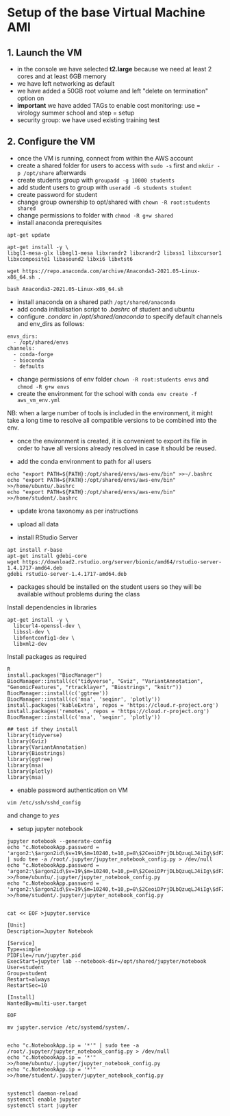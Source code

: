 # Setup of the base Virtual Machine AMI

## 1. Launch the VM


- in the console we have selected **t2.large** because we need at least 2 cores and at least 6GB memory
- we have left networking as default
- we have added a 50GB root volume and left "delete on termination" option on
- **important** we have added TAGs to enable cost monitoring: use = virology summer school and step = setup
- security group: we have used existing training test


## 2. Configure the VM

- once the VM is running, connect from within the AWS account
- create a shared folder for users to access with ```sudo -s``` first and ```mkdir -p /opt/share``` afterwards
- create students group with ```groupadd -g 10000 students```
- add student users to group with ```useradd -G students student```
- create password for student
- change group ownership to opt/shared with ```chown -R root:students shared```
- change permissions to folder with ```chmod -R g+w shared```
- install anaconda prerequisites

```
apt-get update

apt-get install -y \
libgl1-mesa-glx libegl1-mesa libxrandr2 libxrandr2 libxss1 libxcursor1 libxcomposite1 libasound2 libxi6 libxtst6

wget https://repo.anaconda.com/archive/Anaconda3-2021.05-Linux-x86_64.sh .

bash Anaconda3-2021.05-Linux-x86_64.sh

```

- install anaconda on a shared path ```/opt/shared/anaconda```
- add conda initialisation script to *.bashrc* of student and ubuntu
- configure *.condarc* in */opt/shared/anaconda* to specify default channels and env_dirs as follows:

```
envs_dirs:
  - /opt/shared/envs
channels:
  - conda-forge
  - bioconda
  - defaults
```

- change permissions of env folder ```chown -R root:students envs``` and ```chmod -R g+w envs```
- create the environment for the school with ```conda env create -f aws_vm_env.yml```

NB: when a large number of tools is included in the environment, it might take a long time to resolve all compatible versions to be combined into the env.

- once the environment is created, it is convenient to export its file in order to have all versions already resolved in case it should be reused.

- add the conda environment to path for all users

```
echo "export PATH=${PATH}:/opt/shared/envs/aws-env/bin" >>~/.bashrc
echo "export PATH=${PATH}:/opt/shared/envs/aws-env/bin" >>/home/ubuntu/.bashrc
echo "export PATH=${PATH}:/opt/shared/envs/aws-env/bin" >>/home/student/.bashrc
```

- update krona taxonomy as per instructions

- upload all data
- install RStudio Server

```
apt install r-base
apt-get install gdebi-core
wget https://download2.rstudio.org/server/bionic/amd64/rstudio-server-1.4.1717-amd64.deb
gdebi rstudio-server-1.4.1717-amd64.deb
```

- packages should be installed on the student users so they will be available without problems during the class

Install dependencies in libraries

```
apt-get install -y \
  libcurl4-openssl-dev \
  libssl-dev \
  libfontconfig1-dev \
  libxml2-dev
```

Install packages as required

```
R
install.packages("BiocManager")
BiocManager::install(c("tidyverse", "Gviz", "VariantAnnotation", "GenomicFeatures", "rtracklayer", "Biostrings", "knitr"))
BiocManager::install(c('ggtree'))
BiocManager::install(c('msa', 'seqinr', 'plotly'))
install.packages('kableExtra', repos = 'https://cloud.r-project.org')
install.packages('remotes', repos = 'https://cloud.r-project.org')
BiocManager::install(c('msa', 'seqinr', 'plotly'))

## test if they install
library(tidyverse)
library(Gviz)
library(VariantAnnotation)
library(Biostrings)
library(ggtree)
library(msa)
library(plotly)
library(msa)
```

- enable password authentication on VM

```
vim /etc/ssh/sshd_config
```
and change to *yes*

- setup jupyter notebook

```
jupyter notebook --generate-config
echo "c.NotebookApp.password = 'argon2:\$argon2id\$v=19\$m=10240,t=10,p=8\$2CeoiDPrjDLbQzuqLJ4iIg\$dF2zXRg2Dlln5xvMsEaHXQ'" | sudo tee -a /root/.jupyter/jupyter_notebook_config.py > /dev/null
echo "c.NotebookApp.password = 'argon2:\$argon2id\$v=19\$m=10240,t=10,p=8\$2CeoiDPrjDLbQzuqLJ4iIg\$dF2zXRg2Dlln5xvMsEaHXQ'" >>/home/ubuntu/.jupyter/jupyter_notebook_config.py
echo "c.NotebookApp.password = 'argon2:\$argon2id\$v=19\$m=10240,t=10,p=8\$2CeoiDPrjDLbQzuqLJ4iIg\$dF2zXRg2Dlln5xvMsEaHXQ'" >>/home/student/.jupyter/jupyter_notebook_config.py


cat << EOF >jupyter.service

[Unit]
Description=Jupyter Notebook

[Service]
Type=simple
PIDFile=/run/jupyter.pid
ExecStart=jupyter lab --notebook-dir=/opt/shared/jupyter/notebook
User=student
Group=student
Restart=always
RestartSec=10

[Install]
WantedBy=multi-user.target

EOF

mv jupyter.service /etc/systemd/system/.


echo "c.NotebookApp.ip = '*'" | sudo tee -a /root/.jupyter/jupyter_notebook_config.py > /dev/null
echo "c.NotebookApp.ip = '*'" >>/home/ubuntu/.jupyter/jupyter_notebook_config.py
echo "c.NotebookApp.ip = '*'" >>/home/student/.jupyter/jupyter_notebook_config.py


systemctl daemon-reload
systemctl enable jupyter
systemctl start jupyter

```